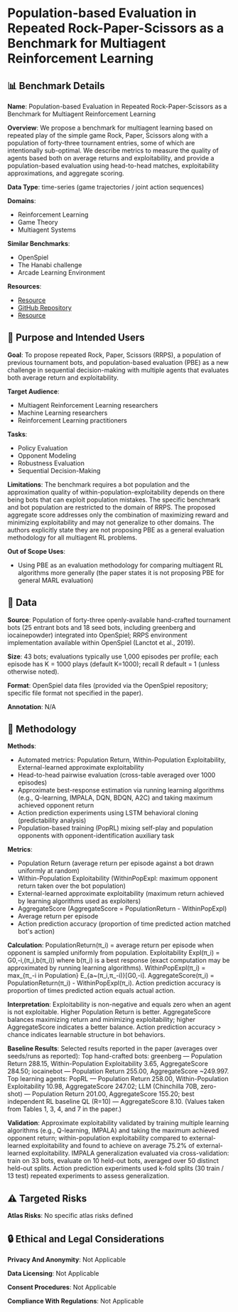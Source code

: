 # Population-based Evaluation in Repeated Rock-Paper-Scissors as a Benchmark for Multiagent Reinforcement Learning

## 📊 Benchmark Details

**Name**: Population-based Evaluation in Repeated Rock-Paper-Scissors as a Benchmark for Multiagent Reinforcement Learning

**Overview**: We propose a benchmark for multiagent learning based on repeated play of the simple game Rock, Paper, Scissors along with a population of forty-three tournament entries, some of which are intentionally sub-optimal. We describe metrics to measure the quality of agents based both on average returns and exploitability, and provide a population-based evaluation using head-to-head matches, exploitability approximations, and aggregate scoring.

**Data Type**: time-series (game trajectories / joint action sequences)

**Domains**:
- Reinforcement Learning
- Game Theory
- Multiagent Systems

**Similar Benchmarks**:
- OpenSpiel
- The Hanabi challenge
- Arcade Learning Environment

**Resources**:
- [Resource](https://openreview.net/forum?id=gQnJ7ODIAx)
- [GitHub Repository](https://github.com/google-deepmind/open_spiel/tree/master/open_spiel/data/paper_data/pbe_rrps)
- [Resource](https://arxiv.org/abs/2303.03196)

## 🎯 Purpose and Intended Users

**Goal**: To propose repeated Rock, Paper, Scissors (RRPS), a population of previous tournament bots, and population-based evaluation (PBE) as a new challenge in sequential decision-making with multiple agents that evaluates both average return and exploitability.

**Target Audience**:
- Multiagent Reinforcement Learning researchers
- Machine Learning researchers
- Reinforcement Learning practitioners

**Tasks**:
- Policy Evaluation
- Opponent Modeling
- Robustness Evaluation
- Sequential Decision-Making

**Limitations**: The benchmark requires a bot population and the approximation quality of within-population-exploitability depends on there being bots that can exploit population mistakes. The specific benchmark and bot population are restricted to the domain of RRPS. The proposed aggregate score addresses only the combination of maximizing reward and minimizing exploitability and may not generalize to other domains. The authors explicitly state they are not proposing PBE as a general evaluation methodology for all multiagent RL problems.

**Out of Scope Uses**:
- Using PBE as an evaluation methodology for comparing multiagent RL algorithms more generally (the paper states it is not proposing PBE for general MARL evaluation)

## 💾 Data

**Source**: Population of forty-three openly-available hand-crafted tournament bots (25 entrant bots and 18 seed bots, including greenberg and iocainepowder) integrated into OpenSpiel; RRPS environment implementation available within OpenSpiel (Lanctot et al., 2019).

**Size**: 43 bots; evaluations typically use 1,000 episodes per profile; each episode has K = 1000 plays (default K=1000); recall R default = 1 (unless otherwise noted).

**Format**: OpenSpiel data files (provided via the OpenSpiel repository; specific file format not specified in the paper).

**Annotation**: N/A

## 🔬 Methodology

**Methods**:
- Automated metrics: Population Return, Within-Population Exploitability, External-learned approximate exploitability
- Head-to-head pairwise evaluation (cross-table averaged over 1000 episodes)
- Approximate best-response estimation via running learning algorithms (e.g., Q-learning, IMPALA, DQN, BDQN, A2C) and taking maximum achieved opponent return
- Action prediction experiments using LSTM behavioral cloning (predictability analysis)
- Population-based training (PopRL) mixing self-play and population opponents with opponent-identification auxiliary task

**Metrics**:
- Population Return (average return per episode against a bot drawn uniformly at random)
- Within-Population Exploitability (WithinPopExpl: maximum opponent return taken over the bot population)
- External-learned approximate exploitability (maximum return achieved by learning algorithms used as exploiters)
- AggregateScore (AggregateScore = PopulationReturn - WithinPopExpl)
- Average return per episode
- Action prediction accuracy (proportion of time predicted action matched bot's action)

**Calculation**: PopulationReturn(π_i) = average return per episode when opponent is sampled uniformly from population. Exploitability Expl(π_i) = G0,-i,(π_i,b(π_i)) where b(π_i) is a best response (exact computation may be approximated by running learning algorithms). WithinPopExpl(π_i) = max_{π_-i in Population} E_{a~(π_i,π_-i)}[G0,-i]. AggregateScore(π_i) = PopulationReturn(π_i) - WithinPopExpl(π_i). Action prediction accuracy is proportion of times predicted action equals actual action.

**Interpretation**: Exploitability is non-negative and equals zero when an agent is not exploitable. Higher Population Return is better. AggregateScore balances maximizing return and minimizing exploitability; higher AggregateScore indicates a better balance. Action prediction accuracy > chance indicates learnable structure in bot behaviors.

**Baseline Results**: Selected results reported in the paper (averages over seeds/runs as reported): Top hand-crafted bots: greenberg — Population Return 288.15, Within-Population Exploitability 3.65, AggregateScore 284.50; iocainebot — Population Return 255.00, AggregateScore ~249.997. Top learning agents: PopRL — Population Return 258.00, Within-Population Exploitability 10.98, AggregateScore 247.02; LLM (Chinchilla 70B, zero-shot) — Population Return 201.00, AggregateScore 155.20; best independent RL baseline QL (R=10) — AggregateScore 8.10. (Values taken from Tables 1, 3, 4, and 7 in the paper.)

**Validation**: Approximate exploitability validated by training multiple learning algorithms (e.g., Q-learning, IMPALA) and taking the maximum achieved opponent return; within-population exploitability compared to external-learned exploitability and found to achieve on average 75.2% of external-learned exploitability. IMPALA generalization evaluated via cross-validation: train on 33 bots, evaluate on 10 held-out bots, averaged over 50 distinct held-out splits. Action prediction experiments used k-fold splits (30 train / 13 test) repeated experiments to assess generalization.

## ⚠️ Targeted Risks

**Atlas Risks**:
No specific atlas risks defined

## 🔒 Ethical and Legal Considerations

**Privacy And Anonymity**: Not Applicable

**Data Licensing**: Not Applicable

**Consent Procedures**: Not Applicable

**Compliance With Regulations**: Not Applicable
